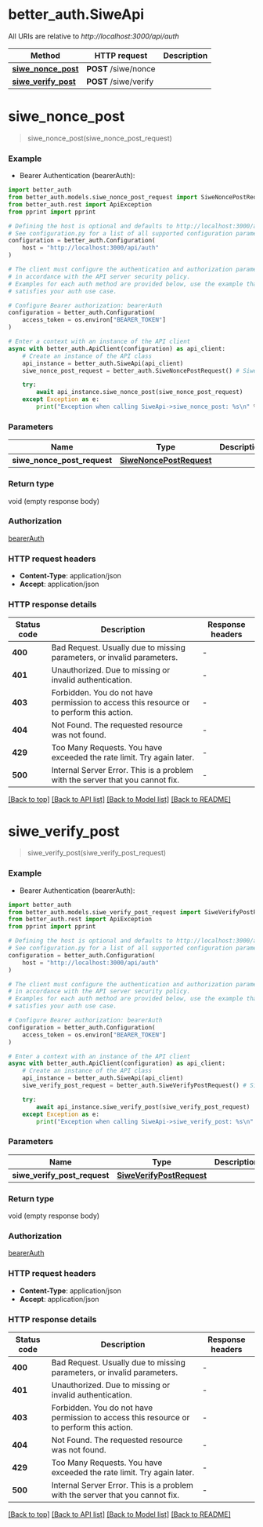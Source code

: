 # better_auth.SiweApi

All URIs are relative to *http://localhost:3000/api/auth*

Method | HTTP request | Description
------------- | ------------- | -------------
[**siwe_nonce_post**](SiweApi.md#siwe_nonce_post) | **POST** /siwe/nonce | 
[**siwe_verify_post**](SiweApi.md#siwe_verify_post) | **POST** /siwe/verify | 


# **siwe_nonce_post**
> siwe_nonce_post(siwe_nonce_post_request)

### Example

* Bearer Authentication (bearerAuth):

```python
import better_auth
from better_auth.models.siwe_nonce_post_request import SiweNoncePostRequest
from better_auth.rest import ApiException
from pprint import pprint

# Defining the host is optional and defaults to http://localhost:3000/api/auth
# See configuration.py for a list of all supported configuration parameters.
configuration = better_auth.Configuration(
    host = "http://localhost:3000/api/auth"
)

# The client must configure the authentication and authorization parameters
# in accordance with the API server security policy.
# Examples for each auth method are provided below, use the example that
# satisfies your auth use case.

# Configure Bearer authorization: bearerAuth
configuration = better_auth.Configuration(
    access_token = os.environ["BEARER_TOKEN"]
)

# Enter a context with an instance of the API client
async with better_auth.ApiClient(configuration) as api_client:
    # Create an instance of the API class
    api_instance = better_auth.SiweApi(api_client)
    siwe_nonce_post_request = better_auth.SiweNoncePostRequest() # SiweNoncePostRequest | 

    try:
        await api_instance.siwe_nonce_post(siwe_nonce_post_request)
    except Exception as e:
        print("Exception when calling SiweApi->siwe_nonce_post: %s\n" % e)
```



### Parameters


Name | Type | Description  | Notes
------------- | ------------- | ------------- | -------------
 **siwe_nonce_post_request** | [**SiweNoncePostRequest**](SiweNoncePostRequest.md)|  | 

### Return type

void (empty response body)

### Authorization

[bearerAuth](../README.md#bearerAuth)

### HTTP request headers

 - **Content-Type**: application/json
 - **Accept**: application/json

### HTTP response details

| Status code | Description | Response headers |
|-------------|-------------|------------------|
**400** | Bad Request. Usually due to missing parameters, or invalid parameters. |  -  |
**401** | Unauthorized. Due to missing or invalid authentication. |  -  |
**403** | Forbidden. You do not have permission to access this resource or to perform this action. |  -  |
**404** | Not Found. The requested resource was not found. |  -  |
**429** | Too Many Requests. You have exceeded the rate limit. Try again later. |  -  |
**500** | Internal Server Error. This is a problem with the server that you cannot fix. |  -  |

[[Back to top]](#) [[Back to API list]](../README.md#documentation-for-api-endpoints) [[Back to Model list]](../README.md#documentation-for-models) [[Back to README]](../README.md)

# **siwe_verify_post**
> siwe_verify_post(siwe_verify_post_request)

### Example

* Bearer Authentication (bearerAuth):

```python
import better_auth
from better_auth.models.siwe_verify_post_request import SiweVerifyPostRequest
from better_auth.rest import ApiException
from pprint import pprint

# Defining the host is optional and defaults to http://localhost:3000/api/auth
# See configuration.py for a list of all supported configuration parameters.
configuration = better_auth.Configuration(
    host = "http://localhost:3000/api/auth"
)

# The client must configure the authentication and authorization parameters
# in accordance with the API server security policy.
# Examples for each auth method are provided below, use the example that
# satisfies your auth use case.

# Configure Bearer authorization: bearerAuth
configuration = better_auth.Configuration(
    access_token = os.environ["BEARER_TOKEN"]
)

# Enter a context with an instance of the API client
async with better_auth.ApiClient(configuration) as api_client:
    # Create an instance of the API class
    api_instance = better_auth.SiweApi(api_client)
    siwe_verify_post_request = better_auth.SiweVerifyPostRequest() # SiweVerifyPostRequest | 

    try:
        await api_instance.siwe_verify_post(siwe_verify_post_request)
    except Exception as e:
        print("Exception when calling SiweApi->siwe_verify_post: %s\n" % e)
```



### Parameters


Name | Type | Description  | Notes
------------- | ------------- | ------------- | -------------
 **siwe_verify_post_request** | [**SiweVerifyPostRequest**](SiweVerifyPostRequest.md)|  | 

### Return type

void (empty response body)

### Authorization

[bearerAuth](../README.md#bearerAuth)

### HTTP request headers

 - **Content-Type**: application/json
 - **Accept**: application/json

### HTTP response details

| Status code | Description | Response headers |
|-------------|-------------|------------------|
**400** | Bad Request. Usually due to missing parameters, or invalid parameters. |  -  |
**401** | Unauthorized. Due to missing or invalid authentication. |  -  |
**403** | Forbidden. You do not have permission to access this resource or to perform this action. |  -  |
**404** | Not Found. The requested resource was not found. |  -  |
**429** | Too Many Requests. You have exceeded the rate limit. Try again later. |  -  |
**500** | Internal Server Error. This is a problem with the server that you cannot fix. |  -  |

[[Back to top]](#) [[Back to API list]](../README.md#documentation-for-api-endpoints) [[Back to Model list]](../README.md#documentation-for-models) [[Back to README]](../README.md)

